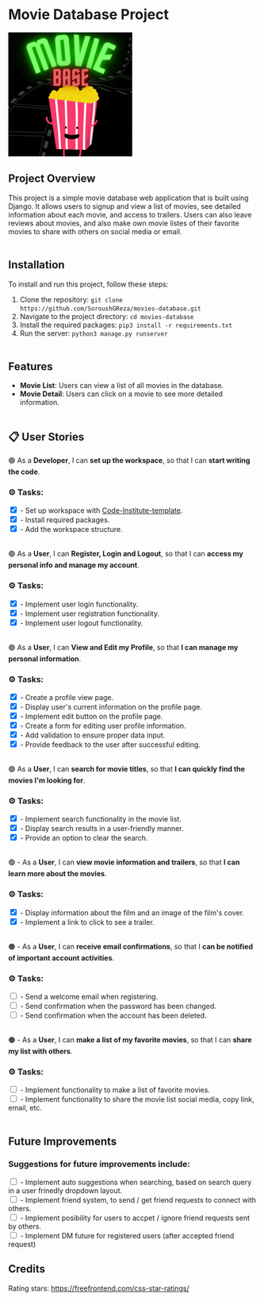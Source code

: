 # Movie Database Project
<img src="images/moviebase.gif" alt="Moviebase logo" width="250" height="250">



## Project Overview
This project is a simple movie database web application that is built using Django. It allows users to signup and view a list of movies, see detailed information about each movie, and access to trailers. Users can also leave reviews about movies, and also make own movie listes of their favorite movies to share with others on social media or email. <br><br>

## Installation
To install and run this project, follow these steps:

1. Clone the repository: `git clone https://github.com/SoroushGReza/movies-database.git`
2. Navigate to the project directory: `cd movies-database`
3. Install the required packages: `pip3 install -r requirements.txt`
4. Run the server: `python3 manage.py runserver` <br><br>

## Features
- **Movie List**: Users can view a list of all movies in the database.
- **Movie Detail**: Users can click on a movie to see more detailed information.<br><br>

## &#x1F4CB; User Stories

&#x1f7e2; As a **Developer**, I can **set up the workspace**, so that I can **start writing the code**.
### &#x2699; Tasks:
<input type="checkbox" checked="checked" /> - Set up workspace with [Code-Institute-template](https://github.com/Code-Institute-Org/gitpod-full-template). <br>
<input type="checkbox" checked="checked" /> - Install required packages.<br>
<input type="checkbox" checked="checked" /> - Add the workspace structure.<br><br>

&#x1f7e2; As a **User**, I can **Register, Login and Logout**, so that I can **access my personal info and manage my account**.
### &#x2699; Tasks:
<input type="checkbox" checked="checked" /> - Implement user login functionality. <br>
<input type="checkbox" checked="checked" /> - Implement user registration functionality.<br>
<input type="checkbox" checked="checked" /> - Implement user logout functionality.<br><br>

&#x1f7e2; As a **User**, I can **View and Edit my Profile**, so that **I can manage my personal information**.
### &#x2699; Tasks:  

<input type="checkbox" checked="checked" /> - Create a profile view page. <br>
<input type="checkbox" checked="checked" /> - Display user's current information on the profile page. <br>
<input type="checkbox" checked="checked" /> - Implement edit button on the profile page. <br>
<input type="checkbox" checked="checked" /> - Create a form for editing user profile information. <br>
<input type="checkbox" checked="checked" /> - Add validation to ensure proper data input. <br>
<input type="checkbox" checked="checked"/> - Provide feedback to the user after successful editing. <br> <br>

&#x1f7e2; As a **User**, I can **search for movie titles**, so that **I can quickly find the movies I'm looking for**.
### &#x2699; Tasks:  

<input type="checkbox" checked="checked"/> - Implement search functionality in the movie list. <br>
<input type="checkbox" checked="checked"/> - Display search results in a user-friendly manner. <br>
<input type="checkbox" checked="checked"/> - Provide an option to clear the search. <br>
<br>

&#x1f7e2; - As a **User**, I can **view movie information and trailers**, so that **I can learn more about the movies**.
### &#x2699; Tasks: 


<input type="checkbox" checked="checked"/> - Display information about the film and an image of the film's cover. <br>
<input type="checkbox" checked="checked"/> - Implement a link to click to see a trailer. <br> <br>


&#x1f7e0; - As a **User**, I can **receive email confirmations**, so that I **can be notified of important account activities**.
### &#x2699; Tasks: 

<input type="checkbox"/> - Send a welcome email when registering. <br>
<input type="checkbox"/> - Send confirmation when the password has been changed. <br>
<input type="checkbox"/> - Send confirmation when the account has been deleted. <br> <br>

&#x1f7e0; - As a **User**, I can **make a list of my favorite movies**, so that I can **share my list with others**.
### &#x2699; Tasks: 
<input type="checkbox"/> - Implement functionality to make a list of favorite movies. <br>
<input type="checkbox"/> - Implement functionality to share the movie list social media, copy link, email, etc. <br><br>

## Future Improvements
### Suggestions for future improvements include: <br>
<input type="checkbox"/> - Implement auto suggestions when searching, based on search query in a user frinedly dropdown layout. <br>
<input type="checkbox"/> - Implement friend system, to send / get friend requests to connect with others. <br>
<input type="checkbox"/> - Implement posibility for users to accpet / ignore friend requests sent by others. <br>
<input type="checkbox"/> - Implement DM future for registered users (after accepted friend request)<br>


## Credits

Rating stars:
https://freefrontend.com/css-star-ratings/
